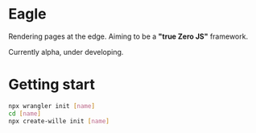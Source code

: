 # Eagle

Rendering pages at the edge. Aiming to be a **"true Zero JS"** framework.

Currently alpha, under developing.

# Getting start
```sh
npx wrangler init [name]
cd [name]
npx create-wille init [name]
```